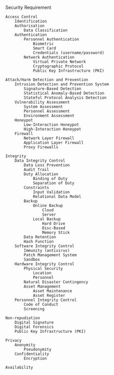Security Requirement

    Access Control
        Identification
        Authorisation
            Data Classification
        Authentication
            Personnel Authentication
                Biometric
                Smart Card
                Credentials (username/password)
            Network Authentication
                Virtual Private Network
                Cryptographic Protocol
                Public Key Infrastructure (PKI)

    Attack/Harm Detection and Prevention
        Intrusion Detection and Prevention System
            Signature-Based Detection
            Statistical Anomaly-Based Detection
            Stateful Protocol Analysis Detection
        Vulnerability Assessment
            System Assessment
            Personnel Assessment
            Environment Assessment
        Honeypot
            Low-Interaction Honeypot
            High-Interaction Honeypot
        Firewall
            Network Layer Firewall
            Application Layer Firewall
            Proxy Firewalls

    Integrity
        Data Integrity Control
            Data Loss Prevention
            Audit Trail
            Duty Allocation
                Binding of Duty
                Separation of Duty
            Constraints
                Input Validation
                Relational Data Model
            Backup
                Online Backup
                    Cloud
                    Server
                Local Backup
                    Hard Drive
                    Disc-Based
                    Memory Stick
            Data Retention
            Hash Function
        Software Integrity Control
            Immunity (antivirus)
            Patch Management System
            Sandbox
        Hardware Integrity Control
            Physical Security
                Location
                Personnel
            Natural Disaster Contingency
            Asset Management
                Asset Maintenance
                Asset Register
        Personnel Integrity Control
            Code of Conduct
            Screening

    Non-repudiation
        Digital Signature
        Digital Forensics
        Public Key Infrastructure (PKI)

    Privacy
        Anonymity
            Pseudonymity
        Confidentiality
            Encryption
    
    Availability
